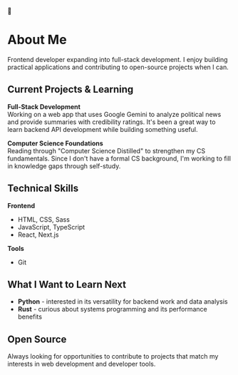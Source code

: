 👋
# About Me

Frontend developer expanding into full-stack development. I enjoy building practical applications and contributing to open-source projects when I can.

## Current Projects & Learning

**Full-Stack Development**  
Working on a web app that uses Google Gemini to analyze political news and provide summaries with credibility ratings. It's been a great way to learn backend API development while building something useful.

**Computer Science Foundations**  
Reading through "Computer Science Distilled" to strengthen my CS fundamentals. Since I don't have a formal CS background, I'm working to fill in knowledge gaps through self-study.

## Technical Skills

**Frontend**
- HTML, CSS, Sass
- JavaScript, TypeScript
- React, Next.js

**Tools**
- Git

## What I Want to Learn Next

- **Python** - interested in its versatility for backend work and data analysis
- **Rust** - curious about systems programming and its performance benefits

## Open Source

Always looking for opportunities to contribute to projects that match my interests in web development and developer tools.
